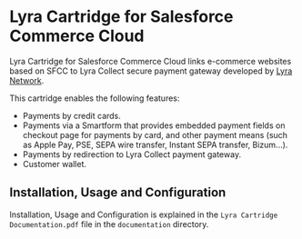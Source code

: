 # Lyra Cartridge for Salesforce Commerce Cloud 

Lyra Cartridge for Salesforce Commerce Cloud links e-commerce websites based on SFCC to Lyra Collect secure payment gateway developed by [Lyra Network](https://www.lyra.com/).

This cartridge enables the following features:
* Payments by credit cards.
* Payments via a Smartform that provides embedded payment fields on checkout page for payments by card, and other payment means (such as Apple Pay, PSE, SEPA wire transfer, Instant SEPA transfer, Bizum...).
* Payments by redirection to Lyra Collect payment gateway.
* Customer wallet.

## Installation, Usage and Configuration

Installation, Usage and Configuration is explained in the `Lyra Cartridge Documentation.pdf` file in the `documentation` directory.
